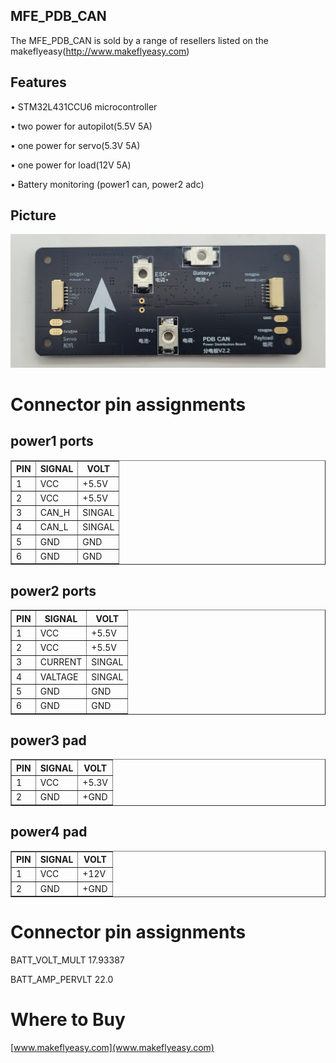 
## MFE_PDB_CAN

The MFE_PDB_CAN is sold by a range of resellers listed on the makeflyeasy(http://www.makeflyeasy.com)

## Features

• STM32L431CCU6 microcontroller

• two power for autopilot(5.5V   5A)

• one power for servo(5.3V 5A)

• one power for load(12V 5A)

• Battery monitoring (power1 can, power2 adc)



## Picture

![MFE_PDB_CAN](MFE_PDB_CAN-1.png "MFE_PDB_CAN-1")

 
 Connector pin assignments
=========================

power1 ports
---------------

   <table border="1" class="docutils">
   <tbody>
   <tr>
   <th>PIN</th>
   <th>SIGNAL</th>
   <th>VOLT</th>
   </tr>
   <tr>
   <td>1</td>
   <td>VCC</td>
   <td>+5.5V</td>
   </tr>
   <tr>
   <td>2</td>
   <td>VCC</td>
   <td>+5.5V</td>
   </tr>
   <tr>
   <td>3</td>
   <td>CAN_H</td>
   <td>SINGAL</td>
   </tr>
   <tr>
   <td>4</td>
   <td>CAN_L</td>
   <td>SINGAL</td>
   </tr>
      <tr>
   <td>5</td>
   <td>GND</td>
   <td>GND</td>
   </tr>
      <tr>
   <td>6</td>
   <td>GND</td>
   <td>GND</td>
   </tr>
   </tbody>
   </table>
   
power2 ports
---------------

   <table border="1" class="docutils">
   <tbody>
   <tr>
   <th>PIN</th>
   <th>SIGNAL</th>
   <th>VOLT</th>
   </tr>
   <tr>
   <td>1</td>
   <td>VCC</td>
   <td>+5.5V</td>
   </tr>
   <tr>
   <td>2</td>
   <td>VCC</td>
   <td>+5.5V</td>
   </tr>
   <tr>
   <td>3</td>
   <td>CURRENT</td>
   <td>SINGAL</td>
   </tr>
   <tr>
   <td>4</td>
   <td>VALTAGE</td>
   <td>SINGAL</td>
   </tr>
      <tr>
   <td>5</td>
   <td>GND</td>
   <td>GND</td>
   </tr>
      <tr>
   <td>6</td>
   <td>GND</td>
   <td>GND</td>
   </tr>
   </tbody>
   </table>

power3 pad
---------------

   <table border="1" class="docutils">
   <tbody>
   <tr>
   <th>PIN</th>
   <th>SIGNAL</th>
   <th>VOLT</th>
   </tr>
   <tr>
   <td>1</td>
   <td>VCC</td>
   <td>+5.3V</td>
   </tr>
   <tr>
   <td>2</td>
   <td>GND</td>
   <td>+GND</td>
   </tr>

   </tbody>
   </table>

power4 pad
---------------

   <table border="1" class="docutils">
   <tbody>
   <tr>
   <th>PIN</th>
   <th>SIGNAL</th>
   <th>VOLT</th>
   </tr>
   <tr>
   <td>1</td>
   <td>VCC</td>
   <td>+12V</td>
   </tr>
   <tr>
   <td>2</td>
   <td>GND</td>
   <td>+GND</td>
   </tr>

   </tbody>
   </table>
   
 Connector pin assignments
=========================

BATT_VOLT_MULT  17.93387

BATT_AMP_PERVLT 22.0


Where to Buy
============

[www.makeflyeasy.com](www.makeflyeasy.com)

